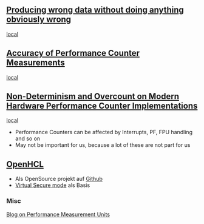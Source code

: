 ## [Producing wrong data without doing anything obviously wrong](https://cs.pomona.edu/~michael/courses/csci190s21/papers/wrong_data.pdf)
[local](../sources/wrong_data.pdf)


## [Accuracy of Performance Counter Measurements](https://folia.unifr.ch/documents/318206/files/ITR0805.pdf)
[local](../sources/ITR0805.pdf)


## [Non-Determinism and Overcount on Modern Hardware Performance Counter Implementations](https://icl.utk.edu/files/publications/2013/icl-utk-1246-2013.pdf)
[local](../sources/icl-utk-1246-2013.pdf)

* Performance Counters can be affected by Interrupts, PF, FPU handling and so on
* May not be important for us, because a lot of these are not part for us

## [OpenHCL](https://techcommunity.microsoft.com/t5/windows-os-platform-blog/openhcl-the-new-open-source-paravisor/ba-p/4273172)

* Als OpenSource projekt auf [Github](https://github.com/microsoft/openvmm?tab=readme-ov-file)
* [Virtual Secure mode](../sources/vsm_architecture_signed.pdf) als Basis

### Misc
[Blog on Performance Measurement Units](https://easyperf.net/blog/2018/06/01/PMU-counters-and-profiling-basics)